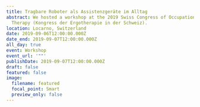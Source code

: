 ```yaml
---
title: Tragbare Roboter als Assistenzgeräte im Alltag
abstract: We hosted a workshop at the 2019 Swiss Congress of Occupational
  Therapy (Kongress der Ergotherapie in der Schweiz).
location: Locarno, Switzerland
date: 2019-09-06T12:00:00.000Z
date_end: 2019-09-07T12:00:00.000Z
all_day: true
event: Workshop
event_url: '""'
publishDate: 2019-09-07T12:00:00.000Z
draft: false
featured: false
image:
  filename: featured
  focal_point: Smart
  preview_only: false
---
```

